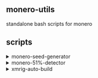 ## monero-utils
standalone bash scripts for monero

## scripts
<details>
<summary>monero-seed-generator</summary>

---

### usage
```
./monero-seed-generator
```
or
```
./monero-seed-generator <LANGUAGE>
```

### languages
```
0 - Deutsch
1 - English
2 - Español
3 - Français
4 - Italiano
5 - Nederlands
6 - Português
7 - русский язык
8 - 日本語
9 - 简体中文(中国)
10 - Esperanto
11 - Lojban
```
---

</details>

<details>
<summary>monero-51%-detector</summary>

---

### usage
```
./monero-51%-detector
```
***This script is only as accurate as your `bitmonero.log`***

For better accuracy, use this on a system that has `monerod` always running

`~/.bitmonero/bitmonero.log` is the default log path used

To configure script options, edit the variables at the top of the script

---

</details>

<details>
<summary>xmrig-auto-build</summary>

---

## about 
**[xmrig-auto-build:](https://github.com/xmrig/xmrig)**
* installs build dependencies
* builds libraries
* uses those libraries to build a XMRig binary
* (optionally) cleans up all the source code
* (optionally) configures config.json (GNU/Linux only)

*note: build dependencies are NOT uninstalled afterwards*

## supported OS
* **Debian** (apt based: Ubuntu, Linux Mint, Pop!_OS)
* **Arch** (pacman based: Manjaro)
* **Fedora** (DNF based)
* **Alpine** (apk based)
* **FreeBSD** (pkg based)
* **MacOS** ([brew](https://brew.sh) based)
* ❌ **Windows** ([see manual build here](https://xmrig.com/docs/miner/build/windows))

## usage
```
interactive:
./xmrig-auto-build
options:
./xmrig-auto-build <option> <more options>

-S    --stable                use stable libraries
-L    --latest                use latest development libraries
-C    --config                allow configuration of the config.json (GNU/Linux only)
-P    --path                  set install path:  --path=YOUR_PATH_HERE  or  -P=YOUR_PATH_HERE
-D    --dev                   use the active development branch of XMRig

-c    --clean                 delete all files except xmrig and config.json at end of build
-d    --deps                  install build dependencies
-q    --quiet                 turn off verbose build messages (progress and errors are still shown)
-l    --libre                 use LibreSSL instead of OpenSSL
-f    --force                 force overwrite if /xmrig/ folder already exists

-h    --help                  print this help message
```

---

</details>
